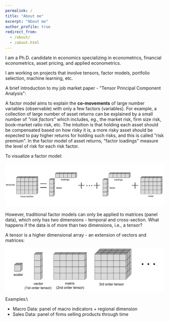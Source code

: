 ```yaml
---
permalink: /
title: "About me"
excerpt: "About me"
author_profile: true
redirect_from:
  - /about/
  - /about.html
---
```


I am a Ph.D. candidate in economics specializing in econometrics, financial econometrics, asset pricing, and applied econometrics.

I am working on projects that involve tensors, factor models, portfolio selection, machine learning, etc.

A brief introduction to my job market paper - "Tensor Principal Component Analysis":

A factor model aims to explain the **co-movements** of large number variables (observable) with only a few factors (variables). For example, a collection of large number of asset returns can be explained by a small number of *"risk factors"* which includes, eg., the market risk, firm size risk, book-market ratio risk, etc. The intuition is that holding each asset should be compensated based on how risky it is, a more risky asset should be expected to pay higher returns for holding such risks, and this is called "risk premium". In the factor model of asset returns, "factor loadings" measure the level of risk for each risk factor.

To visualize a factor model:

![This is an alt text.](/files/matrix_CPD.png)

However, traditional factor models can only be applied to matrices (panel data), which only has two dimensions - temporal and cross-section. What happens if the data is of more than two dimensions, i.e., a tensor?

A tensor is a higher dimensional array - an extension of vectors and matrices:

![This is an alt text.](/files/Tensors.png)

Examples:\
* Macro Data: panel of macro indicators + regional dimension
* Sales Data: panel of firms selling products through time
